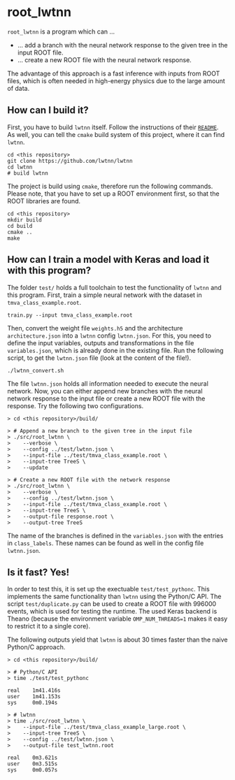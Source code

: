 # root_lwtnn

`root_lwtnn` is a program which can ...

- ... add a branch with the neural network response to the given tree in the input ROOT file.
- ... create a new ROOT file with the neural network response.

The advantage of this approach is a fast inference with inputs from ROOT files, which is often needed in high-energy physics due to the large amount of data.

## How can I build it?

First, you have to build `lwtnn` itself. Follow the instructions of their [`README`](https://github.com/lwtnn/lwtnn). As well, you can tell the `cmake` build system of this project, where it can find `lwtnn`.

```
cd <this repository>
git clone https://github.com/lwtnn/lwtnn
cd lwtnn
# build lwtnn
```

The project is build using `cmake`, therefore run the following commands. Please note, that you have to set up a ROOT environment first, so that the ROOT libraries are found.

```
cd <this repository>
mkdir build
cd build
cmake ..
make
```

## How can I train a model with Keras and load it with this program?

The folder `test/` holds a full toolchain to test the functionality of `lwtnn` and this program. First, train a simple neural network with the dataset in `tmva_class_example.root`.

```
train.py --input tmva_class_example.root
```

Then, convert the weight file `weights.h5` and the architecture `architecture.json` into a `lwtnn` config `lwtnn.json`. For this, you need to define the input variables, outputs and transformations in the file `variables.json`, which is already done in the existing file. Run the following script, to get the `lwtnn.json` file (look at the content of the file!).

```
./lwtnn_convert.sh
```

The file `lwtnn.json` holds all information needed to execute the neural network. Now, you can either append new branches with the neural network response to the input file or create a new ROOT file with the response. Try the following two configurations.

```
> cd <this repository>/build/

> # Append a new branch to the given tree in the input file
> ./src/root_lwtnn \
>    --verbose \
>    --config ../test/lwtnn.json \
>    --input-file ../test/tmva_class_example.root \
>    --input-tree TreeS \
>    --update

> # Create a new ROOT file with the network response
> ./src/root_lwtnn \
>    --verbose \
>    --config ../test/lwtnn.json \
>    --input-file ../test/tmva_class_example.root \
>    --input-tree TreeS \
>    --output-file response.root \
>    --output-tree TreeS
```

The name of the branches is defined in the `variables.json` with the entries in `class_labels`. These names can be found as well in the config file `lwtnn.json`.

## Is it fast? Yes!

In order to test this, it is set up the exectuable `test/test_pythonc`. This implements the same functionality than `lwtnn` using the Python/C API. The script `test/duplicate.py` can be used to create a ROOT file with 996000 events, which is used for testing the runtime. The used Keras backend is Theano (because the environment variable `OMP_NUM_THREADS=1` makes it easy to restrict it to a single core).

The following outputs yield that `lwtnn` is about 30 times faster than the naive Python/C approach.

```
> cd <this repository>/build/

> # Python/C API
> time ./test/test_pythonc

real    1m41.416s
user    1m41.153s
sys     0m0.194s

> # lwtnn
> time ./src/root_lwtnn \
>    --input-file ../test/tmva_class_example_large.root \
>    --input-tree TreeS \
>    --config ../test/lwtnn.json \
>    --output-file test_lwtnn.root

real    0m3.621s
user    0m3.515s
sys     0m0.057s
```
